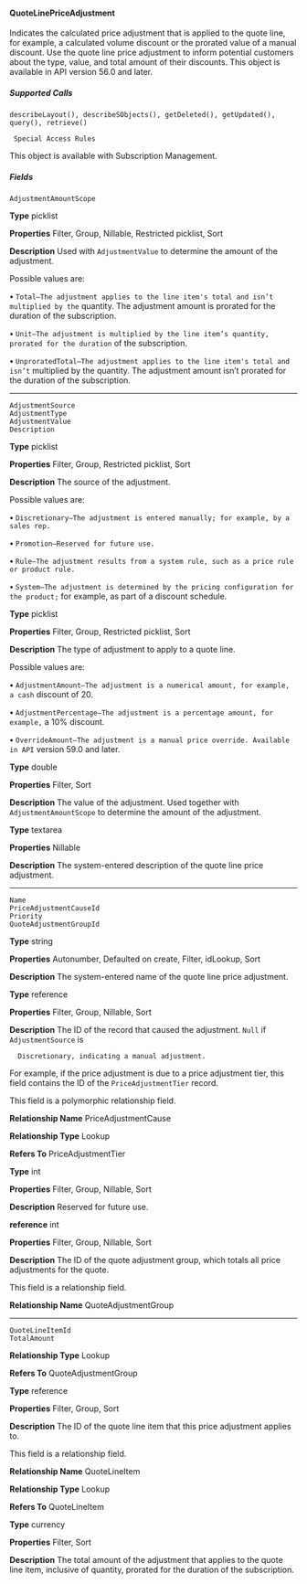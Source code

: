 #### QuoteLinePriceAdjustment

Indicates the calculated price adjustment that is applied to the quote line, for example, a calculated volume discount or the prorated
value of a manual discount. Use the quote line price adjustment to inform potential customers about the type, value, and total amount
of their discounts. This object is available in API version 56.0 and later.

##### Supported Calls
```
describeLayout(), describeSObjects(), getDeleted(), getUpdated(), query(), retrieve()

 Special Access Rules

```
This object is available with Subscription Management.

##### Fields

```
AdjustmentAmountScope

```

**Type**
picklist

**Properties**
Filter, Group, Nillable, Restricted picklist, Sort

**Description**
Used with `AdjustmentValue` to determine the amount of the adjustment.

Possible values are:

**•** `Total—The adjustment applies to the line item's total and isn’t multiplied by the`
quantity. The adjustment amount is prorated for the duration of the subscription.

**•** `Unit—The adjustment is multiplied by the line item’s quantity, prorated for the duration`
of the subscription.

**•** `UnproratedTotal—The adjustment applies to the line item's total and isn’t`
multiplied by the quantity. The adjustment amount isn’t prorated for the duration of the
subscription.


-----

```
AdjustmentSource
AdjustmentType
AdjustmentValue
Description

```

**Type**
picklist

**Properties**
Filter, Group, Restricted picklist, Sort

**Description**
The source of the adjustment.

Possible values are:

**•** `Discretionary—The adjustment is entered manually; for example, by a sales rep.`

**•** `Promotion—Reserved for future use.`

**•** `Rule—The adjustment results from a system rule, such as a price rule or product rule.`

**•** `System—The adjustment is determined by the pricing configuration for the product;`
for example, as part of a discount schedule.

**Type**
picklist

**Properties**
Filter, Group, Restricted picklist, Sort

**Description**
The type of adjustment to apply to a quote line.

Possible values are:

**•** `AdjustmentAmount—The adjustment is a numerical amount, for example, a cash`
discount of 20.

**•** `AdjustmentPercentage—The adjustment is a percentage amount, for example,`
a 10% discount.

**•** `OverrideAmount—The adjustment is a manual price override. Available in API`
version 59.0 and later.

**Type**
double

**Properties**
Filter, Sort

**Description**
The value of the adjustment. Used together with `AdjustmentAmountScope` to
determine the amount of the adjustment.

**Type**
textarea

**Properties**
Nillable

**Description**
The system-entered description of the quote line price adjustment.


-----

```
Name
PriceAdjustmentCauseId
Priority
QuoteAdjustmentGroupId

```

**Type**
string

**Properties**
Autonumber, Defaulted on create, Filter, idLookup, Sort

**Description**
The system-entered name of the quote line price adjustment.

**Type**
reference

**Properties**
Filter, Group, Nillable, Sort

**Description**
The ID of the record that caused the adjustment. `Null` if `AdjustmentSource` is
```
  Discretionary, indicating a manual adjustment.

```
For example, if the price adjustment is due to a price adjustment tier, this field contains the
ID of the `PriceAdjustmentTier` record.

This field is a polymorphic relationship field.

**Relationship Name**
PriceAdjustmentCause

**Relationship Type**
Lookup

**Refers To**
PriceAdjustmentTier

**Type**
int

**Properties**
Filter, Group, Nillable, Sort

**Description**
Reserved for future use.

**reference**
int

**Properties**
Filter, Group, Nillable, Sort

**Description**
The ID of the quote adjustment group, which totals all price adjustments for the quote.

This field is a relationship field.

**Relationship Name**
QuoteAdjustmentGroup


-----

```
QuoteLineItemId
TotalAmount

```

**Relationship Type**
Lookup

**Refers To**
QuoteAdjustmentGroup

**Type**
reference

**Properties**
Filter, Group, Sort

**Description**
The ID of the quote line item that this price adjustment applies to.

This field is a relationship field.

**Relationship Name**
QuoteLineItem

**Relationship Type**
Lookup

**Refers To**
QuoteLineItem

**Type**
currency

**Properties**
Filter, Sort

**Description**
The total amount of the adjustment that applies to the quote line item, inclusive of quantity,
prorated for the duration of the subscription.

